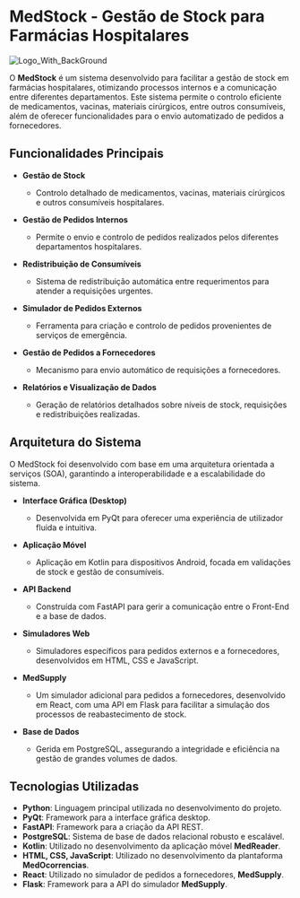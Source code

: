 # **MedStock - Gestão de Stock para Farmácias Hospitalares**



![Logo_With_BackGround](https://github.com/user-attachments/assets/ecec2fa5-30ec-43c5-a47f-153f2789a703)

O **MedStock** é um sistema desenvolvido para facilitar a gestão de stock em farmácias hospitalares, otimizando processos internos e a comunicação entre diferentes departamentos. Este sistema permite o controlo eficiente de medicamentos, vacinas, materiais cirúrgicos, entre outros consumíveis, além de oferecer funcionalidades para o envio automatizado de pedidos a fornecedores.

## Funcionalidades Principais

- **Gestão de Stock**
  - Controlo detalhado de medicamentos, vacinas, materiais cirúrgicos e outros consumíveis hospitalares.

- **Gestão de Pedidos Internos**
  - Permite o envio e controlo de pedidos realizados pelos diferentes departamentos hospitalares.

- **Redistribuição de Consumíveis**
  - Sistema de redistribuição automática entre requerimentos para atender a requisições urgentes.

- **Simulador de Pedidos Externos**
  - Ferramenta para criação e controlo de pedidos provenientes de serviços de emergência.

- **Gestão de Pedidos a Fornecedores**
  - Mecanismo para envio automático de requisições a fornecedores.

- **Relatórios e Visualização de Dados**
  - Geração de relatórios detalhados sobre níveis de stock, requisições e redistribuições realizadas.

## Arquitetura do Sistema

O MedStock foi desenvolvido com base em uma arquitetura orientada a serviços (SOA), garantindo a interoperabilidade e a escalabilidade do sistema.

- **Interface Gráfica (Desktop)**
  - Desenvolvida em PyQt para oferecer uma experiência de utilizador fluida e intuitiva.

- **Aplicação Móvel**
  - Aplicação em Kotlin para dispositivos Android, focada em validações de stock e gestão de consumíveis.

- **API Backend**
  - Construída com FastAPI para gerir a comunicação entre o Front-End e a base de dados.

- **Simuladores Web**
  - Simuladores específicos para pedidos externos e a fornecedores, desenvolvidos em HTML, CSS e JavaScript.

- **MedSupply**
  - Um simulador adicional para pedidos a fornecedores, desenvolvido em React, com uma API em Flask para facilitar a simulação dos processos de reabastecimento de stock.

- **Base de Dados**
  - Gerida em PostgreSQL, assegurando a integridade e eficiência na gestão de grandes volumes de dados.

## Tecnologias Utilizadas

- **Python**: Linguagem principal utilizada no desenvolvimento do projeto.
- **PyQt**: Framework para a interface gráfica desktop.
- **FastAPI**: Framework para a criação da API REST.
- **PostgreSQL**: Sistema de base de dados relacional robusto e escalável.
- **Kotlin**: Utilizado no desenvolvimento da aplicação móvel **MedReader**.
- **HTML, CSS, JavaScript**: Utilizado no desenvolvimento da plantaforma  **MedOcorrencias**.
- **React**: Utilizado no simulador de pedidos a fornecedores, **MedSupply**.
- **Flask**: Framework para a API do simulador **MedSupply**.

    


